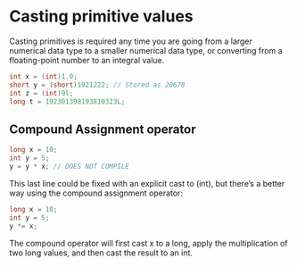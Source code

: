 # Casting primitive values

Casting primitives is required any time you are going from a larger numerical data type to a smaller numerical data type, or converting from a  floating-point number to an integral value.

```Java
int x = (int)1.0;
short y = (short)1921222; // Stored as 20678
int z = (int)9l;
long t = 192301398193810323L;
```

## Compound Assignment operator

```Java
long x = 10;
int y = 5;
y = y * x; // DOES NOT COMPILE
```

This last line could be  fixed with an explicit cast to (int), but there’s a better way using the compound assignment operator:

```Java
long x = 10;
int y = 5;
y *= x;
```

The compound operator will first cast x to a long, apply the multiplication of two long values, and then cast the result to an int.